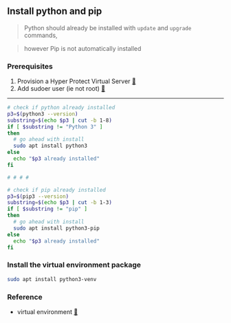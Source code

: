 ## Install python and pip
> Python should already be installed with `update` and `upgrade` commands,

> however Pip is not automatically installed

### Prerequisites
1. Provision a Hyper Protect Virtual Server [:link:](../hp_virtual_server/README.md)
2. Add sudoer user (ie not root) [:link:](../add_user/README.md)
----

```bash
# check if python already installed
p3=$(python3 --version)
substring=$(echo $p3 | cut -b 1-8)
if [ $substring != "Python 3" ]
then
  # go ahead with install
  sudo apt install python3
else
  echo "$p3 already installed"
fi

# # # #

# check if pip already installed
p3=$(pip3 --version)
substring=$(echo $p3 | cut -b 1-3)
if [ $substring != "pip" ]
then
  # go ahead with install
  sudo apt install python3-pip
else
  echo "$p3 already installed"
fi
```

### Install the virtual environment package
```bash
sudo apt install python3-venv
```

### Reference
* virtual environment [:link:](https://docs.python.org/3/tutorial/venv.html#virtual-environments-and-packages)
